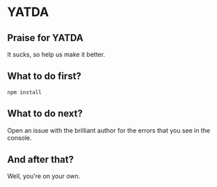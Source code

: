 # YATDA

## Praise for YATDA

It sucks, so help us make it better.

## What to do first?

```
npm install
```

## What to do next?

Open an issue with the brilliant author for the errors that you see in the console.

## And after that?

Well, you're on your own.
